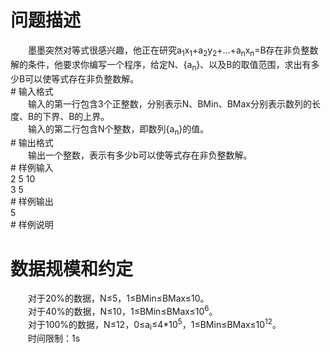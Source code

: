 <div id="pcont1" style="margin-top:20px; display:block;">

# 问题描述

<div class="pdcont">　　墨墨突然对等式很感兴趣，他正在研究a<sub>1</sub>x<sub>1</sub>+a<sub>2</sub>y<sub>2</sub>+…+a<sub>n</sub>x<sub>n</sub>=B存在非负整数解的条件，他要求你编写一个程序，给定N、{a<sub>n</sub>}、以及B的取值范围，求出有多少B可以使等式存在非负整数解。</div>
# 输入格式

<div class="pdcont">　　输入的第一行包含3个正整数，分别表示N、BMin、BMax分别表示数列的长度、B的下界、B的上界。<br/>
　　输入的第二行包含N个整数，即数列{a<sub>n</sub>}的值。</div>
# 输出格式

<div class="pdcont">　　输出一个整数，表示有多少b可以使等式存在非负整数解。</div>
# 样例输入

<div class="pddata">2 5 10<br/>
3 5</div>
# 样例输出

<div class="pddata">5</div>
# 样例说明


# 数据规模和约定

<div class="pdcont">　　对于20%的数据，N≤5，1≤BMin≤BMax≤10。<br/>
　　对于40%的数据，N≤10，1≤BMin≤BMax≤10<sup>6</sup>。<br/>
　　对于100%的数据，N≤12，0≤a<sub>i</sub>≤4*10<sup>5</sup>，1≤BMin≤BMax≤10<sup>12</sup>。<br/>
　　时间限制：1s</div>

</div>